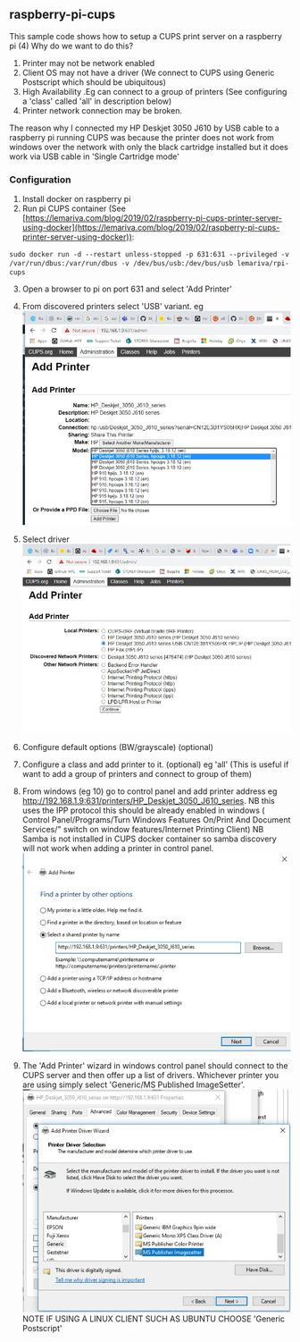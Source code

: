 ## raspberry-pi-cups
This sample code shows how to setup a CUPS print server on a raspberry pi (4) 
Why do we want to do this?
 1. Printer may not be network enabled
 2. Client OS may not have a driver (We connect to CUPS using Generic Postscript which should be ubiquitous) 
 3. High Availability .Eg can connect to a group of printers (See configuring a 'class' called 'all' in description below) 
 4. Printer network connection may be broken.

The reason why I connected my HP Deskjet 3050 J610 by USB cable to a raspberry pi running CUPS was because the printer  does not work from windows over the network with only the black cartridge installed but it does work via USB cable in 'Single Cartridge mode'

### Configuration
 1. Install docker on raspberry pi
 2. Run pi CUPS container (See [https://lemariva.com/blog/2019/02/raspberry-pi-cups-printer-server-using-docker](https://lemariva.com/blog/2019/02/raspberry-pi-cups-printer-server-using-docker)):
 ```console
 sudo docker run -d --restart unless-stopped -p 631:631 --privileged -v /var/run/dbus:/var/run/dbus -v /dev/bus/usb:/dev/bus/usb lemariva/rpi-cups
 ```
3. Open a browser to pi on port 631 and select 'Add Printer'
4. From discovered printers select 'USB' variant. eg
![cups1](https://github.com/KevinGoode/sundries/blob/master/raspberry-pi-cups/images/cups1.jpg)  

5. Select driver
![cups2](https://github.com/KevinGoode/sundries/blob/master/raspberry-pi-cups/images/cups2.jpg)
6. Configure default options (BW/grayscale) (optional)
7. Configure a class and add printer to it. (optional) eg 'all'  (This is useful if want to add a group of printers and connect to group of them)
8. From windows (eg 10) go to control panel and add printer address
eg http://192.168.1.9:631/printers/HP_Deskjet_3050_J610_series. NB this uses the IPP protocol this should be already enabled in windows ( Control Panel/Programs/Turn Windows Features On/Print And Document Services/" switch on window features/Internet Printing Client) NB Samba is not installed in CUPS docker container so samba discovery will not work when adding a printer in control panel.
![cups3](https://github.com/KevinGoode/sundries/blob/master/raspberry-pi-cups/images/cups3.jpg)
9. The 'Add Printer' wizard in windows control panel should connect to the CUPS server and then offer up a list of drivers. Whichever printer you are using simply select 'Generic/MS Published ImageSetter'. 
![cups4](https://github.com/KevinGoode/sundries/blob/master/raspberry-pi-cups/images/cups4.jpg)
NOTE IF USING A LINUX CLIENT SUCH AS UBUNTU CHOOSE 'Generic Postscript'

